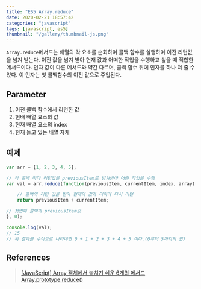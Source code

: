 ```yaml
---
title: "ES5 Array.reduce"
date: 2020-02-21 18:57:42
categories: "javascript"
tags: [javascript, es5]
thumbnail: "/gallery/thumbnail-js.png"
---
```


`Array.reduce`메서드는 배열의 각 요소를 순회하며 콜백 함수를 실행하며 이전 리턴값을 넘겨 받는다. 이전 값을 넘겨 받아 현재 값과 어떠한 작업을 수행하고 싶을 때 적합한 메서드이다. 인자 값이 다른 메서드와 약간 다르며, 콜백 함수 뒤에 인자를 하나 더 줄 수 있다. 이 인자는 첫 콜백함수의 이전 값으로 주입된다.

<!-- more -->

## Parameter

1. 이전 콜백 함수에서 리턴한 값
2. 현배 배열 요소의 값
3. 현재 배열 요소의 index
4. 현재 돌고 있는 배열 자체

## 예제

```javascript
var arr = [1, 2, 3, 4, 5];

// 각 콜백 마다 리턴값을 previousItem로 넘겨받아 어떤 작업을 수행
var val = arr.reduce(function(previousItem, currentItem, index, array) {

    // 콜백의 리턴 값을 받아 현재의 값과 더하려 다시 리턴
    return previousItem + currentItem;

// 첫번째 콜백의 previousItem값
}, 0);

console.log(val);
// 15
// 위 결과를 수식으로 나타내면 0 + 1 + 2 + 3 + 4 + 5 이다.(0부터 5까지의 합)
```

## References
> [[JavaScript] Array 객체에서 놓치기 쉬운 6개의 메서드](https://programmingsummaries.tistory.com/357)  
> [Array.prototype.reduce()](https://developer.mozilla.org/ko/docs/Web/JavaScript/Reference/Global_Objects/Array/Reduce)
